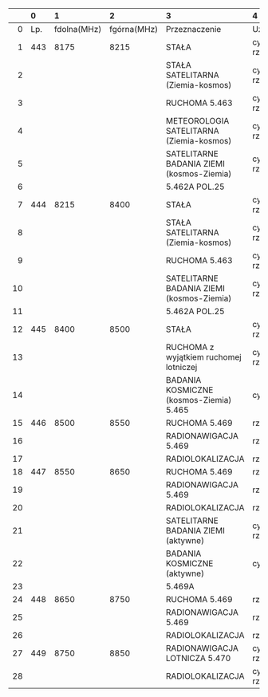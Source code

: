 |    | 0   | 1           | 2           | 3                                         | 4               |
|---:|:----|:------------|:------------|:------------------------------------------|:----------------|
|  0 | Lp. | fdolna(MHz) | fgórna(MHz) | Przeznaczenie                             | Użytkowanie     |
|  1 | 443 | 8175        | 8215        | STAŁA                                     | cywilno-rządowe |
|  2 |     |             |             | STAŁA SATELITARNA (Ziemia-kosmos)         | cywilno-rządowe |
|  3 |     |             |             | RUCHOMA 5.463                             | cywilno-rządowe |
|  4 |     |             |             | METEOROLOGIA SATELITARNA (Ziemia-kosmos)  | cywilno-rządowe |
|  5 |     |             |             | SATELITARNE BADANIA ZIEMI (kosmos-Ziemia) | cywilno-rządowe |
|  6 |     |             |             | 5.462A POL.25                             |                 |
|  7 | 444 | 8215        | 8400        | STAŁA                                     | cywilno-rządowe |
|  8 |     |             |             | STAŁA SATELITARNA (Ziemia-kosmos)         | cywilno-rządowe |
|  9 |     |             |             | RUCHOMA 5.463                             | cywilno-rządowe |
| 10 |     |             |             | SATELITARNE BADANIA ZIEMI (kosmos-Ziemia) | cywilno-rządowe |
| 11 |     |             |             | 5.462A POL.25                             |                 |
| 12 | 445 | 8400        | 8500        | STAŁA                                     | cywilno-rządowe |
| 13 |     |             |             | RUCHOMA z wyjątkiem ruchomej lotniczej    | cywilno-rządowe |
| 14 |     |             |             | BADANIA KOSMICZNE (kosmos-Ziemia) 5.465   | cywilne         |
| 15 | 446 | 8500        | 8550        | RUCHOMA 5.469                             | rządowe         |
| 16 |     |             |             | RADIONAWIGACJA 5.469                      | rządowe         |
| 17 |     |             |             | RADIOLOKALIZACJA                          | rządowe         |
| 18 | 447 | 8550        | 8650        | RUCHOMA 5.469                             | rządowe         |
| 19 |     |             |             | RADIONAWIGACJA 5.469                      | rządowe         |
| 20 |     |             |             | RADIOLOKALIZACJA                          | rządowe         |
| 21 |     |             |             | SATELITARNE BADANIA ZIEMI (aktywne)       | cywilno-rządowe |
| 22 |     |             |             | BADANIA KOSMICZNE (aktywne)               | cywilne         |
| 23 |     |             |             | 5.469A                                    |                 |
| 24 | 448 | 8650        | 8750        | RUCHOMA 5.469                             | rządowe         |
| 25 |     |             |             | RADIONAWIGACJA 5.469                      | rządowe         |
| 26 |     |             |             | RADIOLOKALIZACJA                          | rządowe         |
| 27 | 449 | 8750        | 8850        | RADIONAWIGACJA LOTNICZA 5.470             | cywilno-rządowe |
| 28 |     |             |             | RADIOLOKALIZACJA                          | cywilno-rządowe |